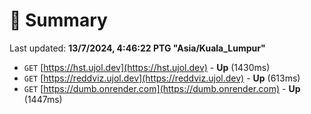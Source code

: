 # 📖 Summary
Last updated: **13/7/2024, 4:46:22 PTG "Asia/Kuala_Lumpur"**

- `GET` [https://hst.ujol.dev](https://hst.ujol.dev) - **Up** (1430ms)
- `GET` [https://reddviz.ujol.dev](https://reddviz.ujol.dev) - **Up** (613ms)
- `GET` [https://dumb.onrender.com](https://dumb.onrender.com) - **Up** (1447ms)
